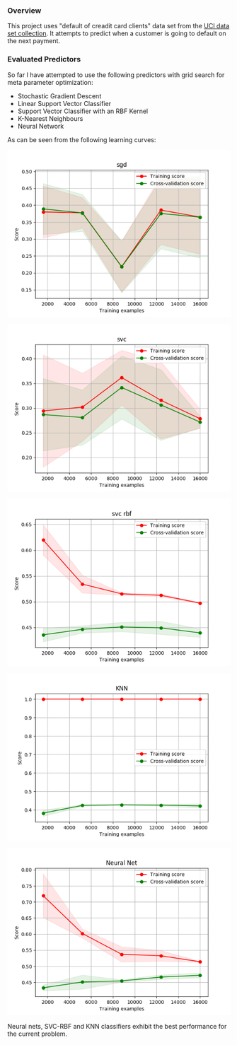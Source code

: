 ### Overview
This project uses "default of creadit card clients" data set from the
[UCI data set collection](https://archive.ics.uci.edu/ml/datasets/default+of+credit+card+clientsi).
It attempts to predict when a customer is going to default on the next
payment.

### Evaluated Predictors
So far I have attempted to use the following predictors with grid search
for meta parameter optimization:
 * Stochastic Gradient Descent
 * Linear Support Vector Classifier
 * Support Vector Classifier with an RBF Kernel
 * K-Nearest Neighbours
 * Neural Network

As can be seen from the following learning curves:

![Stochastic Gradient Descent](learning-curves/sgd.png)

![Linear Support Vector Classifier](learning-curves/svc.png)

![Support Vector Classifier with an RBF Kernel](learning-curves/svc-rbf.png)

![K-Nearest Neighbours](learning-curves/knn.png)

![Neural Network](learning-curves/neural-net.png)

Neural nets, SVC-RBF and KNN classifiers exhibit the best performance
for the current problem.
